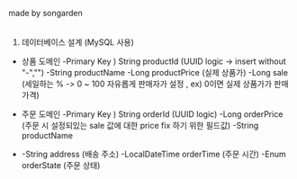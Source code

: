 made by songarden

######


1. 데이터베이스 설계 (MySQL 사용)

- 상품 도메인
 -Primary Key ) String productId (UUID logic -> insert without "-","")
 -String productName
 -Long productPrice (실제 상품가)
 -Long sale (세일하는 % -> 0 ~ 100 자유롭게 판매자가 설정 , ex) 0이면 실제 상품가가 판매가격)

   


- 주문 도메인
  -Primary Key ) String orderId (UUID logic)
  -Long orderPrice (주문 시 설정되있는 sale 값에 대한 price fix 하기 위한 필드값)
  -String productName
- -String address (배송 주소)
  -LocalDateTime orderTime (주문 시간)
  -Enum orderState (주문 상태)

